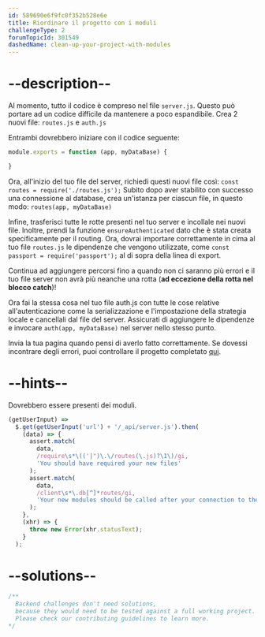 ```yaml
---
id: 589690e6f9fc0f352b528e6e
title: Riordinare il progetto con i moduli
challengeType: 2
forumTopicId: 301549
dashedName: clean-up-your-project-with-modules
---
```


# --description--

Al momento, tutto il codice è compreso nel file `server.js`. Questo può portare ad un codice difficile da mantenere a poco espandibile. Crea 2 nuovi file: `routes.js` e `auth.js`

Entrambi dovrebbero iniziare con il codice seguente:

```js
module.exports = function (app, myDataBase) {

}
```

Ora, all'inizio del tuo file del server, richiedi questi nuovi file così: `const routes = require('./routes.js');` Subito dopo aver stabilito con successo una connessione al database, crea un'istanza per ciascun file, in questo modo: `routes(app, myDataBase)`

Infine, trasferisci tutte le rotte presenti nel tuo server e incollale nei nuovi file. Inoltre, prendi la funzione `ensureAuthenticated` dato che è stata creata specificamente per il routing. Ora, dovrai importare correttamente in cima al tuo file `routes.js` le dipendenze che vengono utilizzate, come `const passport = require('passport');` al di sopra della linea di export.

Continua ad aggiungere percorsi fino a quando non ci saranno più errori e il tuo file server non avrà più neanche una rotta (**ad eccezione della rotta nel blocco catch**)!

Ora fai la stessa cosa nel tuo file auth.js con tutte le cose relative all'autenticazione come la serializzazione e l'impostazione della strategia locale e cancellali dal file del server. Assicurati di aggiungere le dipendenze e invocare `auth(app, myDataBase)` nel server nello stesso punto.

Invia la tua pagina quando pensi di averlo fatto correttamente. Se dovessi incontrare degli errori, puoi controllare il progetto completato [qui](https://gist.github.com/camperbot/2d06ac5c7d850d8cf073d2c2c794cc92).

# --hints--

Dovrebbero essere presenti dei moduli.

```js
(getUserInput) =>
  $.get(getUserInput('url') + '/_api/server.js').then(
    (data) => {
      assert.match(
        data,
        /require\s*\(('|")\.\/routes(\.js)?\1\)/gi,
        'You should have required your new files'
      );
      assert.match(
        data,
        /client\s*\.db[^]*routes/gi,
        'Your new modules should be called after your connection to the database'
      );
    },
    (xhr) => {
      throw new Error(xhr.statusText);
    }
  );
```

# --solutions--

```js
/**
  Backend challenges don't need solutions, 
  because they would need to be tested against a full working project. 
  Please check our contributing guidelines to learn more.
*/
```
